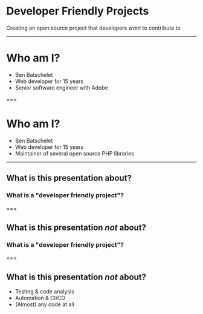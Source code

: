 <!-- .slide: data-transition="slide" -->
# Developer Friendly Projects

Creating an open source project that developers *want* to contribute to

---

<!-- .slide: data-transition="slide" data-auto-animate -->
# Who am I?

- Ben Batschelet <!-- .element: class="fragment" -->
- Web developer for 15 years <!-- .element: class="fragment" -->
- Senior software engineer with Adobe <!-- .element: class="fragment" -->

===

<!-- .slide: data-transition="slide" data-auto-animate -->
# Who am I?

- Ben Batschelet
- Web developer for 15 years
- Maintainer of several open source PHP libraries

---

<!-- .slide: data-transition="slide" data-auto-animate -->
## What is this presentation about?

### What is a "developer friendly project"? <!-- .element: class="fragment" -->

===

<!-- .slide: data-transition="slide" data-auto-animate -->
## What is this presentation *not* about?

### What is a "developer friendly project"?

===

<!-- .slide: data-transition="slide" data-auto-animate -->
## What is this presentation *not* about?

- Testing & code analysis <!-- .element: class="fragment" -->
- Automation & CI/CD <!-- .element: class="fragment" -->
- (Almost) any code at all <!-- .element: class="fragment" -->
